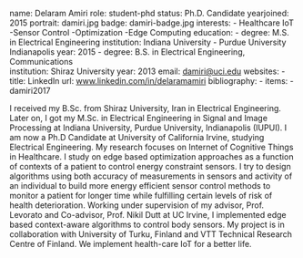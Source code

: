 name: Delaram Amiri 
role: student-phd
status: Ph.D. Candidate 
yearjoined: 2015
portrait: damiri.jpg 
badge: damiri-badge.jpg 
interests: 
    - Healthcare IoT 
    -Sensor Control 
    -Optimization 
    -Edge Computing 
education: 
    - degree: M.S. in Electrical Engineering 
        institution: Indiana University - Purdue University Indianapolis 
        year: 2015 
    - degree: B.S. in Electrical Engineering, Communications  
        institution: Shiraz University 
        year: 2013 
email: damiri@uci.edu 
websites:
    -title: LinkedIn
     url: www.linkedin.com/in/delaramamiri 
bibliography: 
    - items:
        - damiri2017
    
I received my  B.Sc. from Shiraz University, Iran in Electrical Engineering.  Later on, I got my M.Sc. in Electrical Engineering in Signal and Image Processing at Indiana University, Purdue University, Indianapolis (IUPUI). I am now a Ph.D Candidate at University of California Irvine, studying Electrical Engineering. My research focuses on Internet of Cognitive Things in Healthcare. I study on edge based optimization approaches as a function of contexts of a patient to control energy constraint sensors. I try to design algorithms using both accuracy of measurements in sensors and activity of an individual to build more energy efficient sensor control methods to monitor a patient for longer time while fulfilling certain levels of risk of health deterioration. Working under supervision of my advisor, Prof. Levorato and Co-advisor, Prof. Nikil Dutt at UC Irvine, I implemented edge based context-aware algorithms to control body sensors. My project is in collaboration with University of Turku, Finland and VTT Technical Research Centre of Finland. We implement health-care IoT for a better life. 